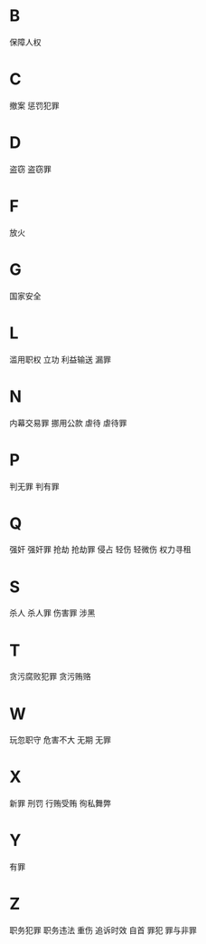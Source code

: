 
# B

保障人权

# C

撤案
惩罚犯罪

# D

盗窃
盗窃罪

# F

放火

# G

国家安全

# L

滥用职权
立功
利益输送
漏罪

# N

内幕交易罪
挪用公款
虐待
虐待罪

# P

判无罪
判有罪

# Q

强奸
强奸罪
抢劫
抢劫罪
侵占
轻伤
轻微伤
权力寻租

# S

杀人
杀人罪
伤害罪
涉黑

# T

贪污腐败犯罪
贪污贿赂

# W

玩忽职守
危害不大
无期
无罪

# X

新罪
刑罚
行贿受贿
徇私舞弊

# Y

有罪

# Z

职务犯罪
职务违法
重伤
追诉时效
自首
罪犯
罪与非罪

